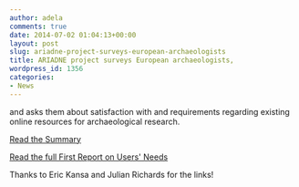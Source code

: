 ```yaml
---
author: adela
comments: true
date: 2014-07-02 01:04:13+00:00
layout: post
slug: ariadne-project-surveys-european-archaeologists
title: ARIADNE project surveys European archaeologists,
wordpress_id: 1356
categories:
- News
---
```


and asks them about satisfaction with and requirements regarding existing online resources for archaeological research.

[Read the Summary](http://www.ariadne-infrastructure.eu/Resources/Summary-of-first-ARIADNE-report-on-users-needs)

[Read the full First Report on Users' Needs](http://www.ariadne-infrastructure.eu/Resources/D2.1-First-report-on-users-needs)

Thanks to Eric Kansa and Julian Richards for the links!
